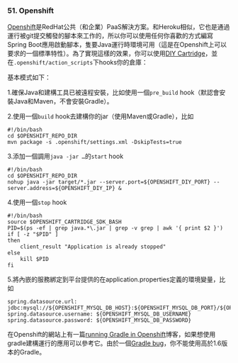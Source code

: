 ### 51. Openshift

[Openshift](https://www.openshift.com/)是RedHat公共（和企業）PaaS解決方案。和Heroku相似，它也是通過運行被git提交觸發的腳本來工作的，所以你可以使用任何你喜歡的方式編寫Spring Boot應用啟動腳本，隻要Java運行時環境可用（這是在Openshift上可以要求的一個標準特性）。為了實現這樣的效果，你可以使用[DIY Cartridge](https://www.openshift.com/developers/do-it-yourself)，並在`.openshift/action_scripts`下hooks你的倉庫：

基本模式如下：

1.確保Java和建構工具已被遠程安裝，比如使用一個`pre_build` hook（默認會安裝Java和Maven，不會安裝Gradle）。

2.使用一個`build` hook去建構你的jar（使用Maven或Gradle），比如
```shell
#!/bin/bash
cd $OPENSHIFT_REPO_DIR
mvn package -s .openshift/settings.xml -DskipTests=true
```
3.添加一個調用`java -jar …​`的`start` hook

```shell
#!/bin/bash
cd $OPENSHIFT_REPO_DIR
nohup java -jar target/*.jar --server.port=${OPENSHIFT_DIY_PORT} --server.address=${OPENSHIFT_DIY_IP} &
```
4.使用一個`stop` hook

```shell
#!/bin/bash
source $OPENSHIFT_CARTRIDGE_SDK_BASH
PID=$(ps -ef | grep java.*\.jar | grep -v grep | awk '{ print $2 }')
if [ -z "$PID" ]
then
    client_result "Application is already stopped"
else
    kill $PID
fi
```
5.將內嵌的服務綁定到平台提供的在application.properties定義的環境變量，比如
```shell
spring.datasource.url: jdbc:mysql://${OPENSHIFT_MYSQL_DB_HOST}:${OPENSHIFT_MYSQL_DB_PORT}/${OPENSHIFT_APP_NAME}
spring.datasource.username: ${OPENSHIFT_MYSQL_DB_USERNAME}
spring.datasource.password: ${OPENSHIFT_MYSQL_DB_PASSWORD}
```
在Openshift的網站上有一篇[running Gradle in Openshift](https://www.openshift.com/blogs/run-gradle-builds-on-openshift)博客，如果想使用gradle建構運行的應用可以參考它。由於一個[Gradle bug](http://issues.gradle.org/browse/GRADLE-2871)，你不能使用高於1.6版本的Gradle。
